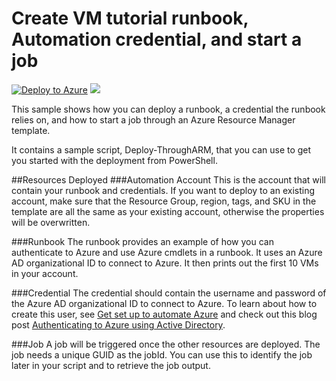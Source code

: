 # Create VM tutorial runbook, Automation credential, and start a job
[![Deploy to Azure](http://azuredeploy.net/deploybutton.png)](https://portal.azure.com/#create/Microsoft.Template/uri/https%3A%2F%2Fraw.githubusercontent.com%2FTVDKoni%2Fazure-quickstart-templates%2Fmaster%2F101-automation-runbook-getvms%2Fazuredeploy.json) 
<a href="http://armviz.io/#/?load=https%3A%2F%2Fraw.githubusercontent.com%2FTVDKoni%2Fazure-quickstart-templates%2Fmaster%2F101-automation-runbook-getvms%2Fazuredeploy.json" target="_blank">
    <img src="http://armviz.io/visualizebutton.png"/>
</a>

This sample shows how you can deploy a runbook, a credential the runbook relies on, and how to start a job through an Azure Resource Manager template. 

It contains a sample script, Deploy-ThroughARM, that you can use to get you started with the deployment from PowerShell. 

##Resources Deployed
###Automation Account
This is the account that will contain your runbook and credentials. If you want to deploy to an existing account, make sure that the Resource Group, region, tags, and SKU in the template are all the same as your existing account, otherwise the properties will be overwritten. 

###Runbook
The runbook provides an example of how you can authenticate to Azure and use Azure cmdlets in a runbook. It uses an Azure AD organizational ID to connect to Azure. It then prints out the first 10 VMs in your account.

###Credential
The credential should contain the username and password of the Azure AD organizational ID to connect to Azure.  To learn about how to create this user, see [Get set up to automate Azure]("http://aka.ms/getsetuptoautomate") and check out this blog post [Authenticating to Azure using Active Directory]("http://azure.microsoft.com/blog/2014/08/27/azure-automation-authenticating-to-azure-using-azure-active-directory/").  

###Job
A job will be triggered once the other resources are deployed.  The job needs a unique GUID as the jobId.  You can use this to identify the job later in your script and to retrieve the job output.  
